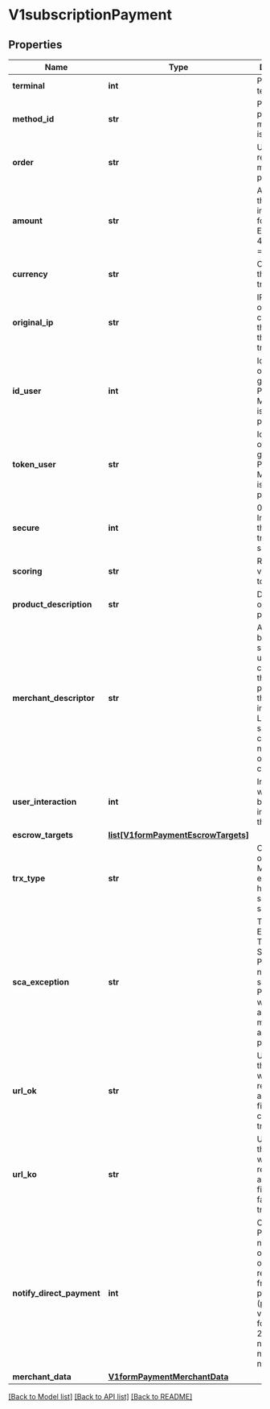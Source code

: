 # V1subscriptionPayment

## Properties
Name | Type | Description | Notes
------------ | ------------- | ------------- | -------------
**terminal** | **int** | Product or terminal Id. | 
**method_id** | **str** | PAYCOMET payment method ID. 1 is for card. | 
**order** | **str** | Unique reference for merchant&#x27;s purchase | 
**amount** | **str** | Amount of the operation in number format. 1.00 EURO &#x3D; 100, 4.50 EUROS &#x3D; 450... | 
**currency** | **str** | Currency of the transaction.  | 
**original_ip** | **str** | IP Address of the customer that initiated the payment transaction | 
**id_user** | **int** | Identification of user card given by PAYCOMET. Mandatory if is a card payment. | 
**token_user** | **str** | Identification of user card given by PAYCOMET. Mandatory if is a card payment. | 
**secure** | **int** | 0 or 1. Indicates if the transaction is secure. | 
**scoring** | **str** | Risk scoring value from 0 to 100. | [optional] 
**product_description** | **str** | Description of the product sold. | [optional] 
**merchant_descriptor** | **str** | Allows the business to send a text up to 25 characters that will be printed on the customer invoice. Limited to simple characters, no accents or special characters. | [optional] 
**user_interaction** | **int** | Indicates wether the business can interact with the customer | [optional] 
**escrow_targets** | [**list[V1formPaymentEscrowTargets]**](V1formPaymentEscrowTargets.md) |  | [optional] 
**trx_type** | **str** | Obligatory only if an MIT exception has been selected in scaException | [optional] 
**sca_exception** | **str** | TYPE OF EXCEPTION TO THE SECURE PAYMENT. If not specified, PAYCOMET will try to assign it the most appropriate possible | [optional] 
**url_ok** | **str** | Url where the customer will be redirected after finishing a correct transaction. | [optional] 
**url_ko** | **str** | Url where the customer will be redirected after finishing a failed transaction. | [optional] 
**notify_direct_payment** | **int** | Configurate POST notification of the operation result in frictionless payment (possible values: 1 - force notify, 2 - not notify). It will notify if is not informed | [optional] 
**merchant_data** | [**V1formPaymentMerchantData**](V1formPaymentMerchantData.md) |  | [optional] 

[[Back to Model list]](../README.md#documentation-for-models) [[Back to API list]](../README.md#documentation-for-api-endpoints) [[Back to README]](../README.md)

